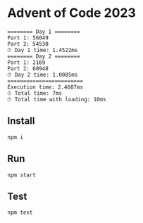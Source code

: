 # Advent of Code 2023

```
======== Day 1 ========
Part 1: 56049
Part 2: 54530
⏱ Day 1 time: 1.4522ms
======== Day 2 ========
Part 1: 2169
Part 2: 60948
⏱ Day 2 time: 1.0085ms
========================
Execution time: 2.4607ms
⏱ Total time: 7ms
⏱ Total time with loading: 10ms
```

## Install

```
npm i
```

## Run

```
npm start
```

## Test

```
npm test
```

